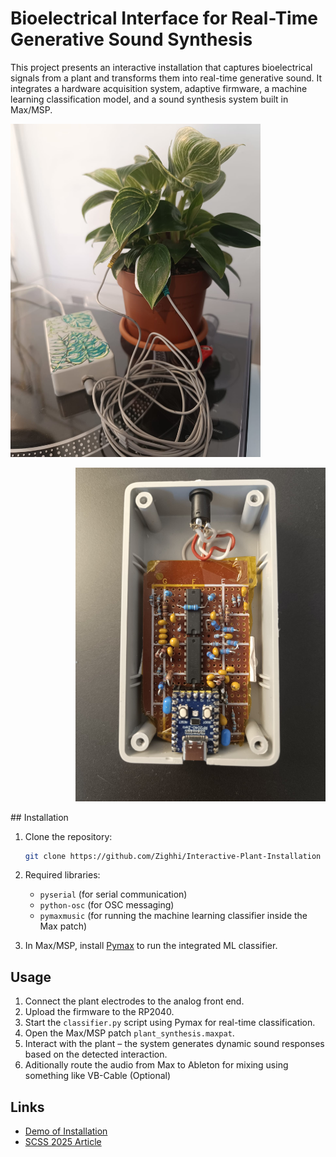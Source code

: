 # Bioelectrical Interface for Real-Time Generative Sound Synthesis

This project presents an interactive installation that captures bioelectrical signals from a plant and transforms them into real-time generative sound. It integrates a hardware acquisition system, adaptive firmware, a machine learning classification model, and a sound synthesis system built in Max/MSP.
<p align="left">
   <img src="assets/plant.jpeg" alt="Plant Setup" width="400"/>
</p>
   <!-- image resize and alignment-->
<p align="right">
   <img src="assets/interface.jpeg" alt="Hardware Interface" width="400"/>
</p>
## Installation

1. Clone the repository:
   ```bash
   git clone https://github.com/Zighhi/Interactive-Plant-Installation
   ```
3. Required libraries:
   - `pyserial` (for serial communication)
   - `python-osc` (for OSC messaging)
   - `pymaxmusic` (for running the machine learning classifier inside the Max patch)

4. In Max/MSP, install [Pymax](https://www.danielbrownmusic.com/pymaxmusic/installation/) to run the integrated ML classifier.

## Usage

1. Connect the plant electrodes to the analog front end.
2. Upload the firmware to the RP2040.
3. Start the `classifier.py` script using Pymax for real-time classification.
4. Open the Max/MSP patch `plant_synthesis.maxpat`.
5. Interact with the plant – the system generates dynamic sound responses based on the detected interaction.
6. Aditionally route the audio from Max to Ableton for mixing using something like VB-Cable (Optional)

## Links

- [Demo of Installation](https://www.youtube.com/shorts/a0tIL53fTJs)  
- [SCSS 2025 Article](Documentation/SCSS%20Interfață%20bioelectrică%20pentru%20sinteză%20sonoră%20generativă%20în%20timp%20real%20-%20Zglimbea%20Andrei%20-%202025.pdf)  

